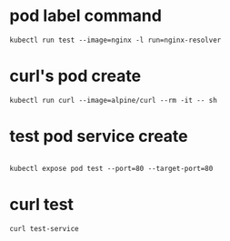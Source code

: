 

# pod label command

```
kubectl run test --image=nginx -l run=nginx-resolver
```


# curl's pod create

```
kubectl run curl --image=alpine/curl --rm -it -- sh

```

# test pod service create

```

kubectl expose pod test --port=80 --target-port=80

```



# curl test

```
curl test-service
```








 

